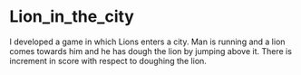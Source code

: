 # Lion_in_the_city
I developed a game in which Lions enters a city. Man is running and a lion comes towards him and he has dough the lion by jumping above it. There is increment in score with respect to doughing the lion.
